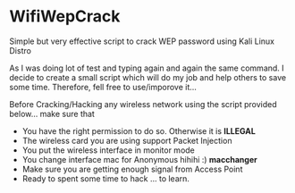 # WifiWepCrack
Simple but very effective script to crack WEP password using Kali Linux Distro

As I was doing lot of test and typing again and again the same command. I decide to create a small script which will do my job and help others to save some time. Therefore, fell free to use/imporove it...

Before Cracking/Hacking any wireless network using the script provided below… make sure that

* You have the right permission to do so. Otherwise it is <b>ILLEGAL</b>
* The wireless card you are using support Packet Injection
* You put the wireless interface in monitor mode
* You change interface mac for Anonymous hihihi :) <b>macchanger</b>
* Make sure you are getting enough signal from Access Point
* Ready to spent some time to hack … to learn.

